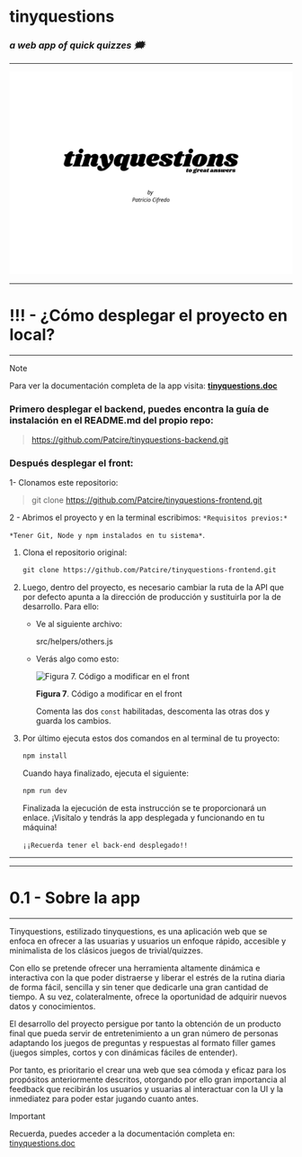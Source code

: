 # tinyquestions
### *a web app of quick quizzes 🗯*

***
![logo](/public/tinyquestionscover.webp)
***

!!! - ¿Cómo desplegar el proyecto en local?
=
***

> [!NOTE]
> Para ver la documentación completa de la app visita:
> **[tinyquestions.doc](https://internal-buckaroo-a26.notion.site/tinyquestions-8518a1c3128342eeb06610fc12508847?pvs=4)**

### Primero desplegar el backend, puedes encontra la guía de instalación en el README.md del propio repo:

>  https://github.com/Patcire/tinyquestions-backend.git

### Después desplegar el front:

1- Clonamos este repositorio:

> git clone https://github.com/Patcire/tinyquestions-frontend.git

2 - Abrimos el proyecto y en la terminal escribimos:
`*Requisitos previos:*` 

`*Tener Git, Node y npm instalados en tu sistema*`.

1. Clona el repositorio original:
    
    ```markdown
    git clone https://github.com/Patcire/tinyquestions-frontend.git
    ```
    
2. Luego, dentro del proyecto, es necesario cambiar la ruta de la API que por defecto apunta a la dirección de producción y sustituirla por la de desarrollo. Para ello: 
    - Ve al siguiente archivo:
        
        src/helpers/others.js
        
    - Verás algo como esto:
        
        ![**Figura 7**. Código a modificar en el front](https://prod-files-secure.s3.us-west-2.amazonaws.com/93ad78ff-5f34-4de9-a9e6-55c3ebc2407f/81b2388f-20c9-42cd-b01c-90d98976f985/Untitled.png](https://internal-buckaroo-a26.notion.site/image/https%3A%2F%2Fprod-files-secure.s3.us-west-2.amazonaws.com%2F93ad78ff-5f34-4de9-a9e6-55c3ebc2407f%2F81b2388f-20c9-42cd-b01c-90d98976f985%2FUntitled.png?table=block&id=9576e07f-fda0-44c4-9480-e30e768d968f&spaceId=93ad78ff-5f34-4de9-a9e6-55c3ebc2407f&width=1290&userId=&cache=v2))
        
        **Figura 7**. Código a modificar en el front
        
        Comenta las dos `const` habilitadas, descomenta las otras dos y guarda los cambios. 
        
3. Por último ejecuta estos dos comandos en al terminal de tu proyecto:
    
    ```markdown
    npm install
    ```
    
    Cuando haya finalizado, ejecuta el siguiente:
    
    ```markdown
    npm run dev
    ```
    
    Finalizada la ejecución de esta instrucción se te proporcionará un enlace. ¡Visítalo y tendrás la app desplegada y funcionando en tu máquina!
    
    `¡¡Recuerda tener el back-end desplegado!!`

***

***

0.1 - Sobre la app
=
***

Tinyquestions, estilizado tinyquestions, es una aplicación web que se enfoca en ofrecer a las usuarias y usuarios un enfoque rápido, accesible y minimalista de los clásicos juegos de trivial/quizzes.

Con ello se pretende ofrecer una herramienta altamente dinámica e interactiva con la que poder distraerse y liberar el estrés de la rutina diaria de forma fácil, sencilla y sin tener que dedicarle una gran cantidad de tiempo. A su vez, colateralmente, ofrece la oportunidad de adquirir nuevos datos y conocimientos.

El desarrollo del proyecto persigue por tanto la obtención de un producto final que pueda
servir de entretenimiento a un gran número de personas adaptando los juegos de preguntas y respuestas al formato filler games (juegos simples, cortos y con dinámicas fáciles de entender).

Por tanto, es prioritario el crear una web que sea cómoda y eficaz para los propósitos anteriormente descritos, otorgando por ello gran importancia al feedback que recibirán los usuarios y usuarias al interactuar con la UI y la inmediatez para poder estar jugando cuanto antes.

> [!IMPORTANT] 
> Recuerda, puedes acceder a la documentación completa en:
> [tinyquestions.doc](https://internal-buckaroo-a26.notion.site/tinyquestions-8518a1c3128342eeb06610fc12508847)
